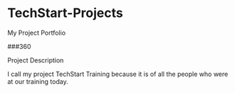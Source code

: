 # TechStart-Projects
My Project Portfolio

###360

<script src='//vizor.io/static/scripts/vizor-360-embed.js' data-vizorurl='//vizor.io/embed/pvance/techstart-training'></script>

Project Description

I call my project TechStart Training because it is of all the people who were at our training today.
